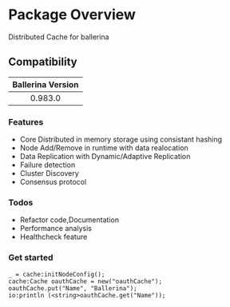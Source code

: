 # Package Overview
Distributed Cache for ballerina

## Compatibility

| Ballerina Version  |
|:------------------:|
| 0.983.0            |

### Features

- Core Distributed in memory storage using consistant hashing
- Node Add/Remove in runtime with data realocation
- Data Replication with Dynamic/Adaptive Replication
- Failure detection
- Cluster Discovery
- Consensus protocol


### Todos

- Refactor code,Documentation
- Performance analysis
- Healthcheck feature

### Get started

	_ = cache:initNodeConfig();
    cache:Cache oauthCache = new("oauthCache");
    oauthCache.put("Name", "Ballerina");
    io:println (<string>oauthCache.get("Name"));

